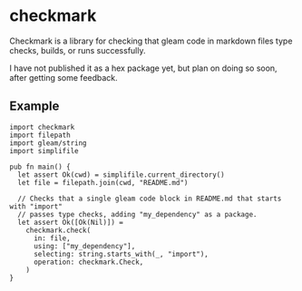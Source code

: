 # checkmark

Checkmark is a library for checking that gleam code in markdown files
type checks, builds, or runs successfully.

I have not published it as a hex package yet,
but plan on doing so soon, after getting some feedback.

## Example

```gleam
import checkmark
import filepath
import gleam/string
import simplifile

pub fn main() {
  let assert Ok(cwd) = simplifile.current_directory()
  let file = filepath.join(cwd, "README.md")

  // Checks that a single gleam code block in README.md that starts with "import"
  // passes type checks, adding "my_dependency" as a package.
  let assert Ok([Ok(Nil)]) =
    checkmark.check(
      in: file,
      using: ["my_dependency"],
      selecting: string.starts_with(_, "import"),
      operation: checkmark.Check,
    )
}
```
